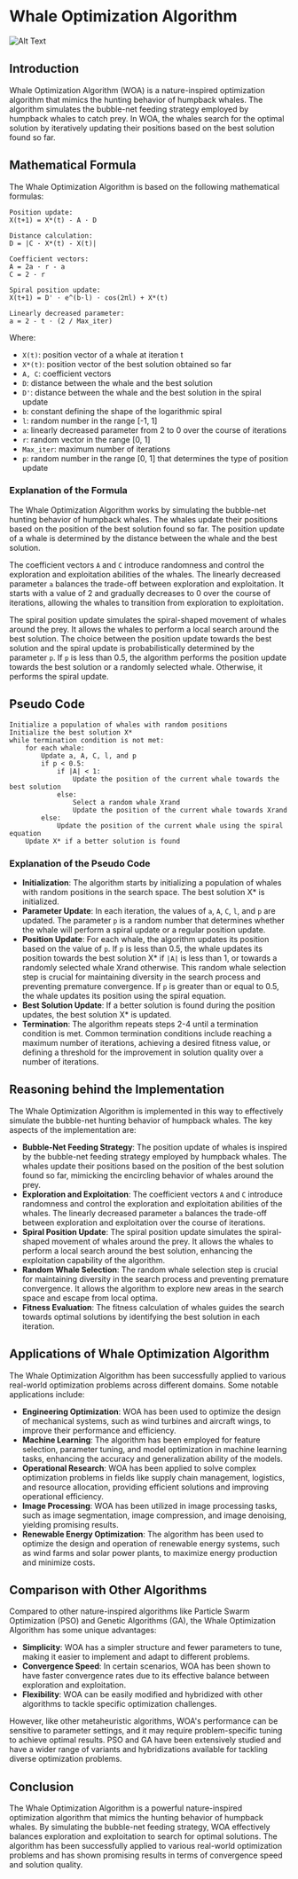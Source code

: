# Whale Optimization Algorithm

![Alt Text](https://gitlab.com/aminse/swarm-intelligence/-/raw/main/images/whale.png)

## Introduction

Whale Optimization Algorithm (WOA) is a nature-inspired optimization algorithm that mimics the hunting behavior of humpback whales. The algorithm simulates the bubble-net feeding strategy employed by humpback whales to catch prey. In WOA, the whales search for the optimal solution by iteratively updating their positions based on the best solution found so far.

## Mathematical Formula

The Whale Optimization Algorithm is based on the following mathematical formulas:

```plaintext
Position update:
X(t+1) = X*(t) - A · D

Distance calculation:
D = |C · X*(t) - X(t)|

Coefficient vectors:
A = 2a · r - a
C = 2 · r

Spiral position update:
X(t+1) = D' · e^(b·l) · cos(2πl) + X*(t)

Linearly decreased parameter:
a = 2 - t · (2 / Max_iter)
```

Where:
- `X(t)`: position vector of a whale at iteration t
- `X*(t)`: position vector of the best solution obtained so far
- `A, C`: coefficient vectors
- `D`: distance between the whale and the best solution
- `D'`: distance between the whale and the best solution in the spiral update
- `b`: constant defining the shape of the logarithmic spiral
- `l`: random number in the range [-1, 1]
- `a`: linearly decreased parameter from 2 to 0 over the course of iterations
- `r`: random vector in the range [0, 1]
- `Max_iter`: maximum number of iterations
- `p`: random number in the range [0, 1] that determines the type of position update

### Explanation of the Formula

The Whale Optimization Algorithm works by simulating the bubble-net hunting behavior of humpback whales. The whales update their positions based on the position of the best solution found so far. The position update of a whale is determined by the distance between the whale and the best solution.

The coefficient vectors `A` and `C` introduce randomness and control the exploration and exploitation abilities of the whales. The linearly decreased parameter `a` balances the trade-off between exploration and exploitation. It starts with a value of 2 and gradually decreases to 0 over the course of iterations, allowing the whales to transition from exploration to exploitation.

The spiral position update simulates the spiral-shaped movement of whales around the prey. It allows the whales to perform a local search around the best solution. The choice between the position update towards the best solution and the spiral update is probabilistically determined by the parameter `p`. If `p` is less than 0.5, the algorithm performs the position update towards the best solution or a randomly selected whale. Otherwise, it performs the spiral update.

## Pseudo Code

```plaintext
Initialize a population of whales with random positions
Initialize the best solution X*
while termination condition is not met:
    for each whale:
        Update a, A, C, l, and p
        if p < 0.5:
            if |A| < 1:
                Update the position of the current whale towards the best solution
            else:
                Select a random whale Xrand
                Update the position of the current whale towards Xrand
        else:
            Update the position of the current whale using the spiral equation
    Update X* if a better solution is found
```

### Explanation of the Pseudo Code

- **Initialization**: The algorithm starts by initializing a population of whales with random positions in the search space. The best solution X* is initialized.
- **Parameter Update**: In each iteration, the values of `a`, `A`, `C`, `l`, and `p` are updated. The parameter `p` is a random number that determines whether the whale will perform a spiral update or a regular position update.
- **Position Update**: For each whale, the algorithm updates its position based on the value of `p`. If `p` is less than 0.5, the whale updates its position towards the best solution X* if `|A|` is less than 1, or towards a randomly selected whale Xrand otherwise. This random whale selection step is crucial for maintaining diversity in the search process and preventing premature convergence. If `p` is greater than or equal to 0.5, the whale updates its position using the spiral equation.
- **Best Solution Update**: If a better solution is found during the position updates, the best solution X* is updated.
- **Termination**: The algorithm repeats steps 2-4 until a termination condition is met. Common termination conditions include reaching a maximum number of iterations, achieving a desired fitness value, or defining a threshold for the improvement in solution quality over a number of iterations.

## Reasoning behind the Implementation

The Whale Optimization Algorithm is implemented in this way to effectively simulate the bubble-net hunting behavior of humpback whales. The key aspects of the implementation are:

- **Bubble-Net Feeding Strategy**: The position update of whales is inspired by the bubble-net feeding strategy employed by humpback whales. The whales update their positions based on the position of the best solution found so far, mimicking the encircling behavior of whales around the prey.
- **Exploration and Exploitation**: The coefficient vectors `A` and `C` introduce randomness and control the exploration and exploitation abilities of the whales. The linearly decreased parameter `a` balances the trade-off between exploration and exploitation over the course of iterations.
- **Spiral Position Update**: The spiral position update simulates the spiral-shaped movement of whales around the prey. It allows the whales to perform a local search around the best solution, enhancing the exploitation capability of the algorithm.
- **Random Whale Selection**: The random whale selection step is crucial for maintaining diversity in the search process and preventing premature convergence. It allows the algorithm to explore new areas in the search space and escape from local optima.
- **Fitness Evaluation**: The fitness calculation of whales guides the search towards optimal solutions by identifying the best solution in each iteration.

## Applications of Whale Optimization Algorithm

The Whale Optimization Algorithm has been successfully applied to various real-world optimization problems across different domains. Some notable applications include:

- **Engineering Optimization**: WOA has been used to optimize the design of mechanical systems, such as wind turbines and aircraft wings, to improve their performance and efficiency.
- **Machine Learning**: The algorithm has been employed for feature selection, parameter tuning, and model optimization in machine learning tasks, enhancing the accuracy and generalization ability of the models.
- **Operational Research**: WOA has been applied to solve complex optimization problems in fields like supply chain management, logistics, and resource allocation, providing efficient solutions and improving operational efficiency.
- **Image Processing**: WOA has been utilized in image processing tasks, such as image segmentation, image compression, and image denoising, yielding promising results.
- **Renewable Energy Optimization**: The algorithm has been used to optimize the design and operation of renewable energy systems, such as wind farms and solar power plants, to maximize energy production and minimize costs.

## Comparison with Other Algorithms

Compared to other nature-inspired algorithms like Particle Swarm Optimization (PSO) and Genetic Algorithms (GA), the Whale Optimization Algorithm has some unique advantages:

- **Simplicity**: WOA has a simpler structure and fewer parameters to tune, making it easier to implement and adapt to different problems.
- **Convergence Speed**: In certain scenarios, WOA has been shown to have faster convergence rates due to its effective balance between exploration and exploitation.
- **Flexibility**: WOA can be easily modified and hybridized with other algorithms to tackle specific optimization challenges.

However, like other metaheuristic algorithms, WOA's performance can be sensitive to parameter settings, and it may require problem-specific tuning to achieve optimal results. PSO and GA have been extensively studied and have a wider range of variants and hybridizations available for tackling diverse optimization problems.

## Conclusion

The Whale Optimization Algorithm is a powerful nature-inspired optimization algorithm that mimics the hunting behavior of humpback whales. By simulating the bubble-net feeding strategy, WOA effectively balances exploration and exploitation to search for optimal solutions. The algorithm has been successfully applied to various real-world optimization problems and has shown promising results in terms of convergence speed and solution quality.